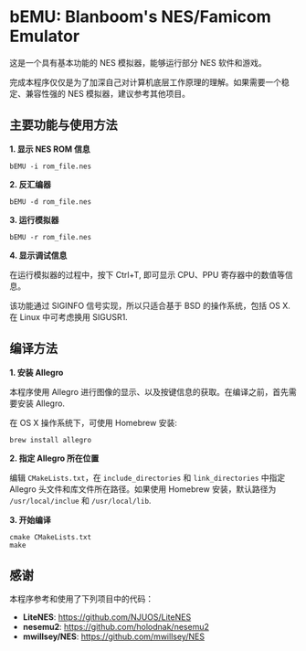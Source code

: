 # bEMU: Blanboom's NES/Famicom Emulator

这是一个具有基本功能的 NES 模拟器，能够运行部分 NES 软件和游戏。

完成本程序仅仅是为了加深自己对计算机底层工作原理的理解。如果需要一个稳定、兼容性强的 NES 模拟器，建议参考其他项目。

## 主要功能与使用方法

**1\. 显示 NES ROM 信息**

```
bEMU -i rom_file.nes
```

**2\. 反汇编器**

```
bEMU -d rom_file.nes
```

**3\. 运行模拟器**

```
bEMU -r rom_file.nes
```

**4\. 显示调试信息**

在运行模拟器的过程中，按下 Ctrl+T, 即可显示 CPU、PPU 寄存器中的数值等信息。

该功能通过 SIGINFO 信号实现，所以只适合基于 BSD 的操作系统，包括 OS X. 在 Linux 中可考虑换用 SIGUSR1.

## 编译方法

**1\. 安装 Allegro**

本程序使用 Allegro 进行图像的显示、以及按键信息的获取。在编译之前，首先需要安装 Allegro. 

在 OS X 操作系统下，可使用 Homebrew 安装:

```
brew install allegro
```

**2\. 指定 Allegro 所在位置**

编辑 `CMakeLists.txt`，在 `include_directories` 和 `link_directories` 中指定 Allegro 头文件和库文件所在路径。如果使用 Homebrew 安装，默认路径为 `/usr/local/inclue` 和 `/usr/local/lib`.

**3\. 开始编译**

```
cmake CMakeLists.txt
make
```

## 感谢

本程序参考和使用了下列项目中的代码：

- **LiteNES**: https://github.com/NJUOS/LiteNES
- **nesemu2**: https://github.com/holodnak/nesemu2
- **mwillsey/NES**: https://github.com/mwillsey/NES
